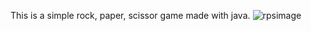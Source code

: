 This is a simple rock, paper, scissor game made with java. 
![rpsimage](https://github.com/RogerPlaBallus/Rock-Paper-Scissor/assets/112554964/9e0cb40b-49e0-49be-83de-a5995efe3a15)
